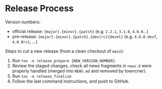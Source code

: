 # Release Process

Version numbers:

- official release: `{major}.{minor}.{patch}` (e.g. `2.2.1`, `3.1.0`, `4.0.0`...)
- pre-release: `{major}.{minor}.{patch}.{dev|rc}{devel}` (e.g. `4.0.0.dev7`, `4.0.0rc1`, ...)


Steps to cut a new release (from a clean checkout of `main`):

1. Run `tox -e release_prepare {NEW_VERSION_NUMBER}`.
2. Review the staged changes, check all news fragments in `news.d` were
   properly handled (merged into `NEWS.md` and removed by towncrier).
3. Run `tox -e release_finalize`
4. Follow the last command instructions, and push to GitHub.
